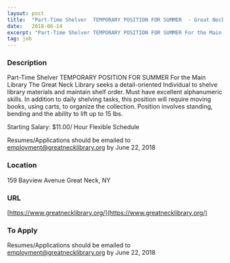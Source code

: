 ```yaml
---
layout: post
title:  "Part-Time Shelver  TEMPORARY POSITION FOR SUMMER  - Great Neck Library"
date:   2018-06-14
excerpt: "Part-Time Shelver TEMPORARY POSITION FOR SUMMER For the Main Library The Great Neck Library seeks a detail-oriented Individual to shelve library materials and maintain shelf order. Must have excellent alphanumeric skills. In addition to daily shelving tasks, this position will require moving books, using carts, to organize the collection. Position..."
tag: job
---
```


### Description   

Part-Time Shelver 
TEMPORARY POSITION FOR SUMMER 
For the Main Library
The Great Neck Library seeks a detail-oriented 
Individual to shelve library materials 
and maintain shelf order. 
Must have excellent alphanumeric skills. 
In addition to daily shelving tasks, this
position will require moving books, using carts,
to organize the collection.
Position involves standing, bending and the 
ability to lift up to 15 lbs.


Starting Salary: $11.00/ Hour
Flexible Schedule

Resumes/Applications should be emailed to employment@greatnecklibrary.org by June 22, 2018 









### Location   

159 Bayview Avenue Great Neck, NY


### URL   

[https://www.greatnecklibrary.org/](https://www.greatnecklibrary.org/)

### To Apply   

Resumes/Applications should be emailed to employment@greatnecklibrary.org by June 22, 2018 






